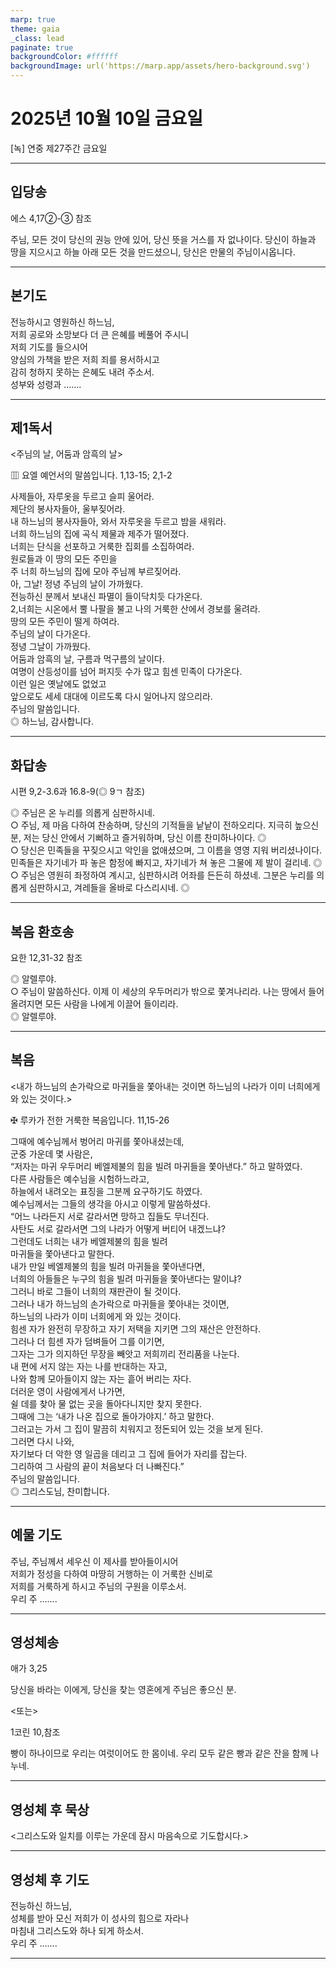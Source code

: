 ```yaml
---
marp: true
theme: gaia
_class: lead
paginate: true
backgroundColor: #ffffff
backgroundImage: url('https://marp.app/assets/hero-background.svg')
---
```


# 2025년 10월 10일 금요일

[녹] 연중 제27주간 금요일  




---

## 입당송

에스 4,17②-③ 참조

주님, 모든 것이 당신의 권능 안에 있어, 당신 뜻을 거스를 자 없나이다. 당신이 하늘과 땅을 지으시고 하늘 아래 모든 것을 만드셨으니, 당신은 만물의 주님이시옵니다.  
  


---

## 본기도

전능하시고 영원하신 하느님,  
저희 공로와 소망보다 더 큰 은혜를 베풀어 주시니  
저희 기도를 들으시어  
양심의 가책을 받은 저희 죄를 용서하시고  
감히 청하지 못하는 은혜도 내려 주소서.  
성부와 성령과 …….  
  


---

## 제1독서

<주님의 날, 어둠과 암흑의 날>

▥ 요엘 예언서의 말씀입니다. 1,13-15; 2,1-2

사제들아, 자루옷을 두르고 슬피 울어라.  
제단의 봉사자들아, 울부짖어라.  
내 하느님의 봉사자들아, 와서 자루옷을 두르고 밤을 새워라.  
너희 하느님의 집에 곡식 제물과 제주가 떨어졌다.  
너희는 단식을 선포하고 거룩한 집회를 소집하여라.  
원로들과 이 땅의 모든 주민을  
주 너희 하느님의 집에 모아 주님께 부르짖어라.  
아, 그날! 정녕 주님의 날이 가까웠다.  
전능하신 분께서 보내신 파멸이 들이닥치듯 다가온다.  
2,너희는 시온에서 뿔 나팔을 불고 나의 거룩한 산에서 경보를 울려라.  
땅의 모든 주민이 떨게 하여라.  
주님의 날이 다가온다.  
정녕 그날이 가까웠다.  
어둠과 암흑의 날, 구름과 먹구름의 날이다.  
여명이 산등성이를 넘어 퍼지듯 수가 많고 힘센 민족이 다가온다.  
이런 일은 옛날에도 없었고  
앞으로도 세세 대대에 이르도록 다시 일어나지 않으리라.  
주님의 말씀입니다.  
◎ 하느님, 감사합니다.  
  


---

## 화답송

시편 9,2-3.6과 16.8-9(◎ 9ㄱ 참조)

◎ 주님은 온 누리를 의롭게 심판하시네.  
○ 주님, 제 마음 다하여 찬송하며, 당신의 기적들을 낱낱이 전하오리다. 지극히 높으신 분, 저는 당신 안에서 기뻐하고 즐거워하며, 당신 이름 찬미하나이다. ◎  
○ 당신은 민족들을 꾸짖으시고 악인을 없애셨으며, 그 이름을 영영 지워 버리셨나이다. 민족들은 자기네가 파 놓은 함정에 빠지고, 자기네가 쳐 놓은 그물에 제 발이 걸리네. ◎  
○ 주님은 영원히 좌정하여 계시고, 심판하시려 어좌를 든든히 하셨네. 그분은 누리를 의롭게 심판하시고, 겨레들을 올바로 다스리시네. ◎  
  


---

## 복음 환호송

요한 12,31-32 참조

◎ 알렐루야.  
○ 주님이 말씀하신다. 이제 이 세상의 우두머리가 밖으로 쫓겨나리라. 나는 땅에서 들어 올려지면 모든 사람을 나에게 이끌어 들이리라.  
◎ 알렐루야.  
  


---

## 복음

<내가 하느님의 손가락으로 마귀들을 쫓아내는 것이면 하느님의 나라가 이미 너희에게 와 있는 것이다.>

✠ 루카가 전한 거룩한 복음입니다. 11,15-26

그때에 예수님께서 벙어리 마귀를 쫓아내셨는데,  
군중 가운데 몇 사람은,  
“저자는 마귀 우두머리 베엘제불의 힘을 빌려 마귀들을 쫓아낸다.” 하고 말하였다.  
다른 사람들은 예수님을 시험하느라고,  
하늘에서 내려오는 표징을 그분께 요구하기도 하였다.  
예수님께서는 그들의 생각을 아시고 이렇게 말씀하셨다.  
“어느 나라든지 서로 갈라서면 망하고 집들도 무너진다.  
사탄도 서로 갈라서면 그의 나라가 어떻게 버티어 내겠느냐?  
그런데도 너희는 내가 베엘제불의 힘을 빌려  
마귀들을 쫓아낸다고 말한다.  
내가 만일 베엘제불의 힘을 빌려 마귀들을 쫓아낸다면,  
너희의 아들들은 누구의 힘을 빌려 마귀들을 쫓아낸다는 말이냐?  
그러니 바로 그들이 너희의 재판관이 될 것이다.  
그러나 내가 하느님의 손가락으로 마귀들을 쫓아내는 것이면,  
하느님의 나라가 이미 너희에게 와 있는 것이다.  
힘센 자가 완전히 무장하고 자기 저택을 지키면 그의 재산은 안전하다.  
그러나 더 힘센 자가 덤벼들어 그를 이기면,  
그자는 그가 의지하던 무장을 빼앗고 저희끼리 전리품을 나눈다.  
내 편에 서지 않는 자는 나를 반대하는 자고,  
나와 함께 모아들이지 않는 자는 흩어 버리는 자다.  
더러운 영이 사람에게서 나가면,  
쉴 데를 찾아 물 없는 곳을 돌아다니지만 찾지 못한다.  
그때에 그는 ‘내가 나온 집으로 돌아가야지.’ 하고 말한다.  
그러고는 가서 그 집이 말끔히 치워지고 정돈되어 있는 것을 보게 된다.  
그러면 다시 나와,  
자기보다 더 악한 영 일곱을 데리고 그 집에 들어가 자리를 잡는다.  
그리하여 그 사람의 끝이 처음보다 더 나빠진다.”  
주님의 말씀입니다.  
◎ 그리스도님, 찬미합니다.  
  


---

## 예물 기도

주님, 주님께서 세우신 이 제사를 받아들이시어  
저희가 정성을 다하여 마땅히 거행하는 이 거룩한 신비로  
저희를 거룩하게 하시고 주님의 구원을 이루소서.  
우리 주 …….  
  


---

## 영성체송

애가 3,25

당신을 바라는 이에게, 당신을 찾는 영혼에게 주님은 좋으신 분.  
  
<또는>  
  
1코린 10,참조  
  
빵이 하나이므로 우리는 여럿이어도 한 몸이네. 우리 모두 같은 빵과 같은 잔을 함께 나누네.  


---

## 영성체 후 묵상

<그리스도와 일치를 이루는 가운데 잠시 마음속으로 기도합시다.>  


---

## 영성체 후 기도

전능하신 하느님,  
성체를 받아 모신 저희가 이 성사의 힘으로 자라나  
마침내 그리스도와 하나 되게 하소서.  
우리 주 …….  
  


---